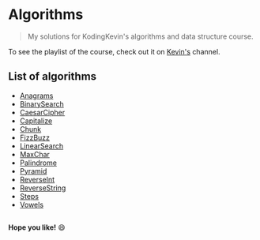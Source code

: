 # Algorithms
>My solutions for KodingKevin's algorithms and data structure course.    

To see the playlist of the course, check out it on [Kevin's](https://www.youtube.com/playlist?list=PLn2ipk-jqgZiAHiA70hOxAj8RMUeqYNK3) channel.

## List of algorithms
- [Anagrams](https://github.com/lutilipe/Algorithms/blob/master/anagrams/index.js)
- [BinarySearch](https://github.com/lutilipe/Algorithms/blob/master/binarySearch/index.js)
- [CaesarCipher](https://github.com/lutilipe/Algorithms/blob/master/caesarCipher/index.js)
- [Capitalize](https://github.com/lutilipe/Algorithms/blob/master/capitalize/index.js)
- [Chunk](https://github.com/lutilipe/Algorithms/blob/master/chunk/index.js)
- [FizzBuzz](https://github.com/lutilipe/Algorithms/blob/master/fizzbuzz/index.js)
- [LinearSearch](https://github.com/lutilipe/Algorithms/blob/master/linearSearch/index.js)
- [MaxChar](https://github.com/lutilipe/Algorithms/blob/master/maxChar/index.js)
- [Palindrome](https://github.com/lutilipe/Algorithms/blob/master/palindrome/index.js)
- [Pyramid](https://github.com/lutilipe/Algorithms/blob/master/pyramid/index.js)
- [ReverseInt](https://github.com/lutilipe/Algorithms/blob/master/reverseInt/index.js)
- [ReverseString](https://github.com/lutilipe/Algorithms/blob/master/reverseString/index.js)
- [Steps](https://github.com/lutilipe/Algorithms/blob/master/steps/index.js)
- [Vowels](https://github.com/lutilipe/Algorithms/blob/master/vowels/index.js)

##  
**Hope you like!** :smile:
